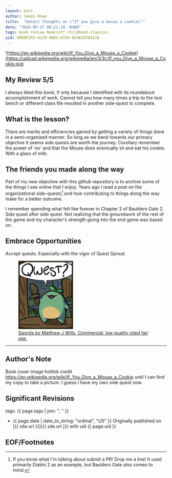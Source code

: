 ```yaml
---
layout: post
author: James Rowe
title:  "Detect Thoughts on \"If you give a mouse a cookie\""
date: "2024-05-27 00:21:19 -0400"
tags: book review Numeroff childhood-classics
uid: 6DEDF293-4120-4BD2-A7A4-6546297A422A
---
```


![https://en.wikipedia.org/wiki/If_You_Give_a_Mouse_a_Cookie](https://upload.wikimedia.org/wikipedia/en/3/3c/If_you_Give_a_Mouse_a_Cookie.jpg)

## My Review 5/5

I always liked this book, if only because I identified with its roundabout accomplishment of work. Cannot tell you how many times a trip to the tool bench or different class file resulted in another side-quest to complete.

## What is the lesson?

There are merits and efficiencies gained by getting a variety of things done in a semi-organized manner. So long as we bend towards our primary objective it seems side quests are worth the journey. Corollary remember the power of 'no' and that the Mouse does eventually sit and eat his cookie. With a glass of milk.

## The friends you made along the way

Part of my new objective with this github repository is to archive some of the things I see online that I enjoy. Years ago I read a post on the organizational side-quests[^sidequest] and how contributing to things along the way make for a better outcome.

I remember spending what felt like forever in Chapter 2 of Baulders Gate 2. Side quest after side quest. Not realizing that the groundwork of the rest of the game and my character's strength going into the end game was based on.

## Embrace Opportunities

Accept quests. Especially with the vigor of Quest Sprout.

<figure>
  <img src="/assets/posts-images/qwest-sprout-swords-comics.png" alt="swords comic sprout" class="img-stylish"/>
  <figcaption><a href="https://swordscomic.com/comic/CDI/">Swords by Matthew J Wills. Commercial, low quality cited fair use.</a></figcaption>
</figure>

---

## Author's Note

Book cover image hotlink credit https://en.wikipedia.org/wiki/If_You_Give_a_Mouse_a_Cookie until I can find my copy to take a picture. I guess I have my own side quest now.

## Significant Revisions

tags: {{ page.tags | join: ", " }} <!-- todo move this somewhere -->

- {{ page.date | date_to_string: "ordinal", "US" }} Originally published on [{{ site.url }}]({{ site.url }}) with uid {{ page.uid }}

## EOF/Footnotes

[^sidequest]: If you know what I'm talking about submit a PR! Drop me a line! It used primarily Diablo 2 as an example, but Baulders Gate also comes to mind.